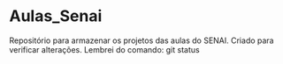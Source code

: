 # Aulas_Senai
Repositório para armazenar os projetos das aulas do SENAI.
Criado para verificar alterações.
 Lembrei do comando: git status